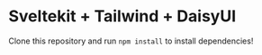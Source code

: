 # Sveltekit + Tailwind + DaisyUI

Clone this repository and run `npm install` to install dependencies!
